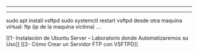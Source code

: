 
---



---

sudo apt install vsftpd
sudo systemctl restart vsftpd
desde otra maquina virtual: ftp (ip de la maquina victima)
...


[[1- Instalación de Ubuntu Server – Laboratorio donde Automatizaremos su Uso]]
[[2- Cómo Crear un Servidor FTP con VSFTPD]]
